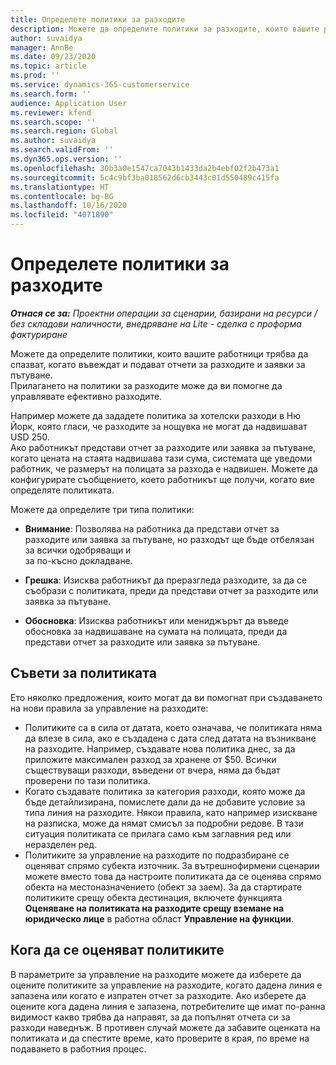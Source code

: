 ```yaml
---
title: Определете политики за разходите
description: Можете да определите политики за разходите, които вашите работници трябва да спазват, когато въвеждат и подават отчети за разходите и заявки за пътуване.
author: suvaidya
manager: AnnBe
ms.date: 09/23/2020
ms.topic: article
ms.prod: ''
ms.service: dynamics-365-customerservice
ms.search.form: ''
audience: Application User
ms.reviewer: kfend
ms.search.scope: ''
ms.search.region: Global
ms.author: suvaidya
ms.search.validFrom: ''
ms.dyn365.ops.version: ''
ms.openlocfilehash: 30b3a0e1547ca7043b1433da2b4ebf02f2b473a1
ms.sourcegitcommit: 5c4c9bf3ba018562d6cb3443c01d550489c415fa
ms.translationtype: HT
ms.contentlocale: bg-BG
ms.lasthandoff: 10/16/2020
ms.locfileid: "4071890"
---
```

# <a name="define-expense-policies"></a>Определете политики за разходите

_**Отнася се за:** Проектни операции за сценарии, базирани на ресурси / без складови наличности, внедряване на Lite - сделка с проформа фактуриране_

Можете да определите политики, които вашите работници трябва да спазват, когато въвеждат и подават отчети за разходите и заявки за пътуване.         
Прилагането на политики за разходите може да ви помогне да управлявате ефективно разходите.         

Например можете да зададете политика за хотелски разходи в Ню Йорк, която гласи, че разходите за нощувка не могат да надвишават USD 250.       
Ако работникът представи отчет за разходите или заявка за пътуване, когато цената на стаята надвишава тази сума, системата ще уведоми         
работник, че размерът на полицата за разхода е надвишен. Можете да конфигурирате съобщението, което работникът ще получи, когато вие        
определяте политиката.      
        
Можете да определите три типа политики:         
        
- **Внимание**: Позволява на работника да представи отчет за разходите или заявка за пътуване, но разходът ще бъде отбелязан за всички одобряващи и         
  за по-късно докладване.        

- **Грешка**: Изисква работникът да преразгледа разходите, за да се съобрази с политиката, преди да представи отчет за разходите или заявка за пътуване.        
 
 - **Обосновка**: Изисква работникът или мениджърът да въведе обосновка за надвишаване на сумата на полицата, преди да представи отчет за разходите или заявка за пътуване.        

## <a name="policy-tips"></a>Съвети за политиката
Ето няколко предложения, които могат да ви помогнат при създаването на нови правила за управление на разходите: 

- Политиките са в сила от датата, което означава, че политиката няма да влезе в сила, ако е създадена с дата след датата на възникване на разходите. Например, създавате нова политика днес, за да приложите максимален разход за хранене от $50. Всички съществуващи разходи, въведени от вчера, няма да бъдат проверени по тази политика.
- Когато създавате политика за категория разходи, която може да бъде детайлизирана, помислете дали да не добавите условие за типа линия на разходите. Някои правила, като например изискване на разписка, може да нямат смисъл за подробни редове. В тази ситуация политиката се прилага само към заглавния ред или неразделен ред. 
- Политиките за управление на разходите по подразбиране се оценяват спрямо субекта източник. За вътрешнофирмени сценарии можете вместо това да настроите политиката да се оценява спрямо обекта на местоназначението (обект за заем). За да стартирате политиките срещу обекта дестинация, включете функцията **Оценяване на политиката на разходите срещу вземане на юридическо лице** в работна област **Управление на функции**.

## <a name="when-to-evaluate-policies"></a>Кога да се оценяват политиките

В параметрите за управление на разходите можете да изберете да оцените политиките за управление на разходите, когато дадена линия е запазена или когато е изпратен отчет за разходите. Ако изберете да оцените кога дадена линия е запазена, потребителите ще имат по-ранна видимост какво трябва да направят, за да попълнят отчета си за разходи наведнъж. В противен случай можете да забавите оценката на политиката и да спестите време, като проверите в края, по време на подаването в работния процес.
